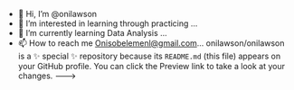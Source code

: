 - 👋 Hi, I’m @onilawson
- 👀 I’m interested in learning through practicing ...
- 🌱 I’m currently learning Data Analysis ...
- 📫 How to reach me Onisobelemenl@gmail.com...
onilawson/onilawson is a ✨ special ✨ repository because its `README.md` (this file) appears on your GitHub profile.
You can click the Preview link to take a look at your changes.
--->
